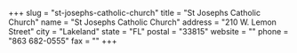 +++
slug = "st-josephs-catholic-church"
title = "St Josephs Catholic Church"
name = "St Josephs Catholic Church"
address = "210 W. Lemon Street"
city = "Lakeland"
state = "FL"
postal = "33815"
website = ""
phone = "863 682-0555"
fax = ""
+++
